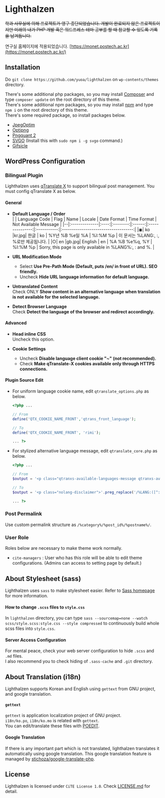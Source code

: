 # Lighthalzen
~~학과 사무실에 의해 프로젝트가 영구 중단되었습니다. 개발이 완료되지 않은 프로젝트이지만 미래의 내가 PHP 개발 혹은 워드프레스 테마 공부를 할 때 참고할 수 있도록 기록을 남겨둡니다.~~

연구실 홈페이지에 적용되었습니다. [https://monet.postech.ac.kr](https://monet.postech.ac.kr/)

## Installation
Do `git clone https://github.com/yuoa/lighthalzen` on `wp-contents/themes` directory.  

There's some additional php packages, so you may install [Composer](https://getcomposer.org) and type `composer update` on the root directory of this theme.  
There's some additional npm packages, so you may install [npm](https://www.npmjs.com/get-npm) and type `npm i` on the root directory of this theme.  
There's some required package, so install packages below.  
- [JpegOptim](http://freecode.com/projects/jpegoptim)
- [Optipng](http://optipng.sourceforge.net/)
- [Pngquant 2](https://pngquant.org/)
- [SVGO](https://github.com/svg/svgo) (Install this with `sudo npm i -g svgo` command.)
- [Gifsicle](http://www.lcdf.org/gifsicle/)

## WordPress Configuration
### Bilingual Plugin
Lighthalzen uses [qTranslate X](https://github.com/qTranslate-Team/qtranslate-x) to support bilingual post management. You must config qTranslate X as below.

#### General
- **Default Language / Order**  
    | | Language Code | Flag |   Name   | Locale |   Date Format   | Time Format |                   Not Available Message                  |
    |--|:--------------|:----:|:--------:|:------:|:---------------:|:-----------:|:------------------------------------:|
    |◉| ko            |kr.jpg| 한글       | ko     | %Y년 %B %e일 %A   | %I:%M %p    | 이 문서는 %LANG:, :, %로만 제공됩니다.                     |
    |○| en            |gb.jpg| English  | en     | %A %B %e%q, %Y  | %I:%M %p    | Sorry, this page is only available in %LANG%:, : and %.  |

- **URL Modification Mode**
    - Select **Use Pre-Path Mode (Default, puts /en/ in front of URL). SEO friendly.**
    - Uncheck **Hide URL language information for default language.**

- **Untranslated Content**  
    Check ONLY **Show content in an alternative language when translation is not available for the selected language.**

- **Detect Browser Language**  
    Check **Detect the language of the browser and redirect accordingly.**

#### Advanced
- **Head inline CSS**  
    Uncheck this option.

- **Cookie Settings**  
    - Uncheck **Disable language client cookie "~" (not recommended).**
    - Check **Make qTranslate‑X cookies available only through HTTPS connections.**

#### Plugin Source Edit
- For uniform language cookie name, edit `qtranslate_options.php` as below.
    ```php
    <?php ...

    // From
    define('QTX_COOKIE_NAME_FRONT','qtrans_front_language');

    // To
    define('QTX_COOKIE_NAME_FRONT', 'rimi');

    ... ?>
    ```

- For stylized alternative language message, edit `qtranslate_core.php` as below.
    ```php
    <?php ...

    // From
    $output = '<p class="qtranxs-available-languages-message qtranxs-available-languages-message-'.$lang.'">'.preg_replace('/%LANG:([^:]*):([^%]*)%/', $language_list, $q_config['not_available'][$lang]).$altlanguagecontent;

    // To
    $output = '<p class="nolang-disclaimer">'.preg_replace('/%LANG:([^:]*):([^%]*)%/', $language_list, $q_config['not_available'][$lang]).$altlanguagecontent;
    
    ... ?>
    ```

### Post Permalink
Use custom permalink structure as `/%category%/%post_id%/%postname%/`.

### User Role
Roles below are necessary to make theme work normally.  
- `cite-managers` : User who has this role will be able to edit theme configurations. (Admins can access to setting page by default.)  

## About Stylesheet (sass)
Lighthalzen uses `sass` to make stylesheet easier. Refer to [Sass homepage](https://sass-lang.com) for more information.

#### How to change `.scss` files to `style.css`
In `lighthalzen` directory, you can type `sass --sourcemap=none --watch scss/style.scss:style.css --style compressed` to continuously build whole scss files into `style.css`.

#### Server Access Configuration
For mental peace, check your web server configuration to hide `.scss` and `.md` files.  
I also recommend you to check hiding of `.sass-cache` and `.git` directory.

## About Translation (i18n)
Lighthalzen supports Korean and English using `gettext` from GNU project, and google translation.

#### `gettext`
`gettext` is application localization project of GNU project.  
`i18n/ko.po`, `i18n/ko.mo` is related with `gettext`.  
You can edit/translate these files with [POEDIT](https://poedit.net).  

#### Google Translation
If there is any important part which is not translated, lighthalzen translates it automatically using google translation. This google translation feature is managed by [stichoza/google-translate-php](https://github.com/Stichoza/google-translate-php).

## License
Lighthalzen is licensed under `CiTE License 1.0`. Check [LICENSE.md](LICENSE.md) for detail.  
